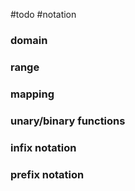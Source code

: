 #todo
#notation 
### domain
### range
### mapping
### unary/binary functions
### infix notation
### prefix notation